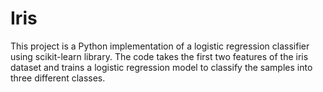 # Iris
This project is a Python implementation of a logistic regression classifier using scikit-learn library. The code takes the first two features of the iris dataset and trains a logistic regression model to classify the samples into three different classes.
